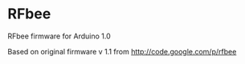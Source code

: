 RFbee
=====

RFbee firmware for Arduino 1.0

Based on original firmware v 1.1 from http://code.google.com/p/rfbee
